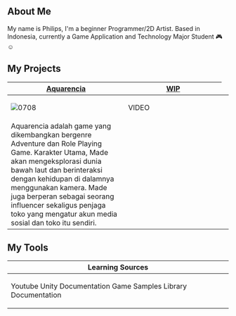 About Me
---
My name is Philips, I'm a beginner Programmer/2D Artist.
Based in Indonesia, currently a Game Application and Technology Major Student 🎮☺
 
<h2>My Projects</h2>

<!-- ============================================= -->
<table>
  <thead>
    <tr>
      <th width="500px" align="center"><a href="https://github.com/Gramonesk/Aquarencia">Aquarencia</th>
      <th width="500px" align="center"><a href="">WIP</th>
    </tr>
  </thead>
  <tbody>
  <td>

![0708](https://github.com/Gramonesk/Gramonesk/assets/154248035/f78a3136-e036-449a-a8e1-bfe028b4f884)

  </td>
  <td>

VIDEO

  </td>
  </tr>
  <tr width="500px">
  <td valign="text-top">
Aquarencia adalah game yang dikembangkan bergenre Adventure dan Role Playing Game. Karakter Utama, Made akan mengeksplorasi dunia bawah 
laut dan berinteraksi dengan kehidupan di dalamnya menggunakan kamera. Made juga berperan sebagai seorang influencer sekaligus penjaga 
toko yang mengatur akun media sosial dan toko itu sendiri. 
  </td>
  </td> 
   <td>

  <td valign="text-top">

  </td>
  </tr>


  </tbody>
</table>
<!-- ============================================= -->
<!-- ============================================= -->
<h2>My Tools</h2>
<table>
  <thead>
    <tr>
      <th width="500px" align="center">Learning Sources</th>
    </tr>
  </thead>
  <tbody>
  <tr width="500px" align="left">
  <td>

  
Youtube
Unity Documentation
Game Samples
Library Documentation

</td>
</tr>
</tbody>

</table>
<!-- ============================================= -->
